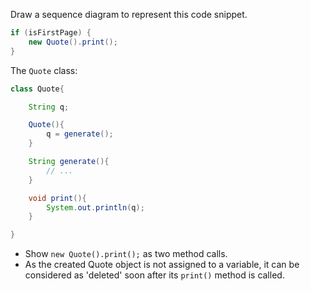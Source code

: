 <panel header="{{ icon_Q }} Draw Sequence Diagram for printing a quote">
<question>

Draw a sequence diagram to represent this code snippet.

```java
if (isFirstPage) {
    new Quote().print();
}
```

The `Quote` class:
```java
class Quote{

    String q;

    Quote(){
        q = generate();
    }

    String generate(){
        // ...
    }

    void print(){
        System.out.println(q);
    }

}
```

<div slot="hint">

* Show `new Quote().print();` as two method calls.
* As the created Quote object is not assigned to a variable, it can be considered as 'deleted' soon after its `print()` method is called.

</div>
</question>
</panel>
